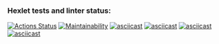 ### Hexlet tests and linter status:
[![Actions Status](https://github.com/mkolotovich/backend-project-lvl3/workflows/hexlet-check/badge.svg)](https://github.com/mkolotovich/backend-project-lvl3/actions)
[![Maintainability](https://api.codeclimate.com/v1/badges/c26fd5ed72cd12cb4780/maintainability)](https://codeclimate.com/github/mkolotovich/backend-project-lvl3/maintainability)
[![asciicast](https://asciinema.org/a/8u6lsBNn6RFTp67tbuNP3C5Nz.svg)](https://asciinema.org/a/8u6lsBNn6RFTp67tbuNP3C5Nz)
[![asciicast](https://asciinema.org/a/Zpvpy8VTMjdFFpjuMbalXBGAI.svg)](https://asciinema.org/a/Zpvpy8VTMjdFFpjuMbalXBGAI)
[![asciicast](https://asciinema.org/a/PacgSp51kZm58wvrdJDZCoIC7.svg)](https://asciinema.org/a/PacgSp51kZm58wvrdJDZCoIC7)
[![asciicast](https://asciinema.org/a/wxeBFRbAlkxo45vwdiceN0GqJ.svg)](https://asciinema.org/a/wxeBFRbAlkxo45vwdiceN0GqJ)